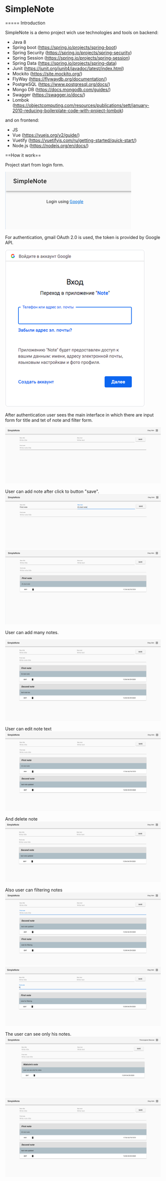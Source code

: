 # SimpleNote

===== Introduction

SimpleNote is a demo project wich use technologies and tools on backend:

- Java 8 
- Spring boot (https://spring.io/projects/spring-boot)
- Spring Security (https://spring.io/projects/spring-security)
- Spring Session (https://spring.io/projects/spring-session)
- Spring Data (https://spring.io/projects/spring-data)
- Junit (https://junit.org/junit4/javadoc/latest/index.html)
- Mockito (https://site.mockito.org/)
- FlyWay (https://flywaydb.org/documentation/)
- PostgreSQL (https://www.postgresql.org/docs/)
- Mongo DB (https://docs.mongodb.com/guides/)
- Swagger (https://swagger.io/docs/)
- Lombok (https://objectcomputing.com/resources/publications/sett/january-2010-reducing-boilerplate-code-with-project-lombok)

and on frontend:

- JS 
- Vue (https://vuejs.org/v2/guide/)
- Vuetify (https://vuetifyjs.com/ru/getting-started/quick-start/)
- Node.js (https://nodejs.org/en/docs/)

==How it work==

Project start from login form. 

![login alt](https://github.com/MaksPlo/simplenote/raw/master/src/main/resources/images/login.png)

For authentication, gmail OAuth 2.0 is used, the token is provided by Google API.

![google form alt](https://github.com/MaksPlo/simplenote/raw/master/src/main/resources/images/google_form.png)

After authentication user sees the main interface in which there are input form for title and tet of note and filter form.

![interface alt](https://github.com/MaksPlo/simplenote/raw/master/src/main/resources/images/interface.png)


User can add note after click to button "save".
![writing note alt](https://github.com/MaksPlo/simplenote/raw/master/src/main/resources/images/note_writing.png)
![first note alt](https://github.com/MaksPlo/simplenote/raw/master/src/main/resources/images/add_first_note.png)

User can add many notes.

![second note alt](https://github.com/MaksPlo/simplenote/raw/master/src/main/resources/images/add_second_note.png)

User can edit note text
![edit note alt](https://github.com/MaksPlo/simplenote/raw/master/src/main/resources/images/update_second_note.png)

And delete note
![delete note alt](https://github.com/MaksPlo/simplenote/raw/master/src/main/resources/images/remove_first_note.png)

Also user can filtering notes
![note for filter alt](https://github.com/MaksPlo/simplenote/raw/master/src/main/resources/images/add_note_to_filtering.png)
![filtering note alt](https://github.com/MaksPlo/simplenote/raw/master/src/main/resources/images/filtering_example.png)

The user can see only his notes.
![first user note alt](https://github.com/MaksPlo/simplenote/raw/master/src/main/resources/images/other_user.png)
![second user note alt](https://github.com/MaksPlo/simplenote/raw/master/src/main/resources/images/update_second_note.png)

